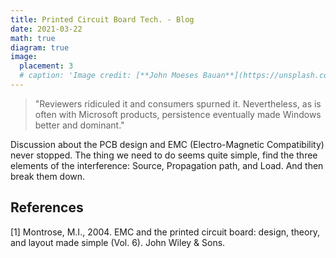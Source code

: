 ```yaml
---
title: Printed Circuit Board Tech. - Blog
date: 2021-03-22
math: true
diagram: true
image:
  placement: 3
  # caption: 'Image credit: [**John Moeses Bauan**](https://unsplash.com/photos/OGZtQF8iC0g)'
---
```

> "Reviewers ridiculed it and consumers spurned it. Nevertheless, as is often with Microsoft products, persistence eventually made Windows better and dominant."

Discussion about the PCB design and EMC (Electro-Magnetic Compatibility) never stopped. The thing we need to do seems quite simple, find the three elements of the interference: Source, Propagation path, and Load. And then break them down.




## References
[1] Montrose, M.I., 2004. EMC and the printed circuit board: design, theory, and layout made simple (Vol. 6). John Wiley & Sons.